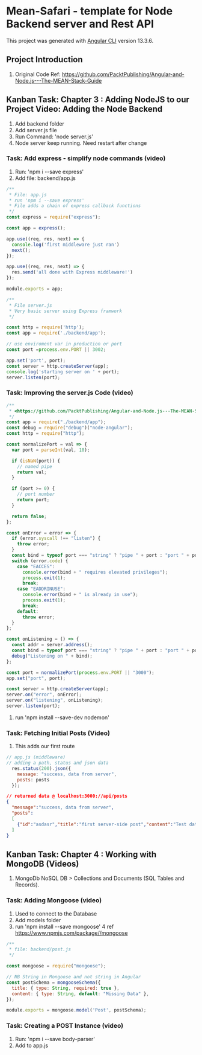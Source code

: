 # Mean-Safari - template for Node Backend server and Rest API

This project was generated with [Angular CLI](https://github.com/angular/angular-cli) version 13.3.6.

## Project Introduction

1. Original Code Ref: <https://github.com/PacktPublishing/Angular-and-Node.js---The-MEAN-Stack-Guide>

## Kanban Task: Chapter 3 : Adding NodeJS to our Project Video: Adding the Node Backend

1. Add backend folder
2. Add server.js file
3. Run Command: 'node server.js'
4. Node server keep running. Need restart after change

### Task: Add express - simplify node commands (video)

1. Run: 'npm i --save express'
2. Add file: backend/app.js

```javascript
/**
 * File: app.js
 * run 'npm i --save express'
 * File adds a chain of express callback functions
 */
const express = require("express");

const app = express();

app.use((req, res, next) => {
  console.log('first middleware just ran')
  next();
});

app.use((req, res, next) => {
  res.send('all done with Express middleware!')
});

module.exports = app;
```

``` Javascript
/**
 * File server.js
 * Very basic server using Express framwork
 */

const http = require('http');
const app = require('./backend/app');

// use enviroment var in production or port
const port =process.env.PORT || 3002;

app.set('port', port);
const server = http.createServer(app);
console.log('starting server on ' + port);
server.listen(port);
```

### Task: Improving the server.js Code (video)

```Javascript
/**
 * <https://github.com/PacktPublishing/Angular-and-Node.js---The-MEAN-Stack-Guide/tree/master/03.%20Adding%20NodeJS%20to%20our%20Project>
 */
const app = require("./backend/app");
const debug = require("debug")("node-angular");
const http = require("http");

const normalizePort = val => {
  var port = parseInt(val, 10);

  if (isNaN(port)) {
    // named pipe
    return val;
  }

  if (port >= 0) {
    // port number
    return port;
  }

  return false;
};

const onError = error => {
  if (error.syscall !== "listen") {
    throw error;
  }
  const bind = typeof port === "string" ? "pipe " + port : "port " + port;
  switch (error.code) {
    case "EACCES":
      console.error(bind + " requires elevated privileges");
      process.exit(1);
      break;
    case "EADDRINUSE":
      console.error(bind + " is already in use");
      process.exit(1);
      break;
    default:
      throw error;
  }
};

const onListening = () => {
  const addr = server.address();
  const bind = typeof port === "string" ? "pipe " + port : "port " + port;
  debug("Listening on " + bind);
};

const port = normalizePort(process.env.PORT || "3000");
app.set("port", port);

const server = http.createServer(app);
server.on("error", onError);
server.on("listening", onListening);
server.listen(port);
```

1. run 'npm install --save-dev nodemon'

### Task: Fetching Initial Posts (Video)

1. This adds our first route

```javascript
// app.js (middleware)
// adding a path, status and json data
  res.status(200).json({
    message: "success, data from server",
    posts: posts
  });
```

``` Json
// returned data @ localhost:3000://api/posts
{
  "message":"success, data from server",
  "posts":
  [
    {"id":"asdasr","title":"first server-side post","content":"Test data #1 from the Node server"},{"id":"bgdsa","title":"second server-side post","content":"Test data #2 from the Node server"}
  ]
}
```

## Kanban Task: Chapter 4 : Working with MongoDB (Videos)

1. MongoDb NoSQL DB > Collections and Documents (SQL Tables and Records).

### Task: Adding Mongoose (video)

1. Used to connect to the Database
2. Add models folder
3. run 'npm install --save mongoose'
4 ref <https://www.npmjs.com/package//mongoose>

```javascript
/**
 * file: backend/post.js
 */

const mongoose = require("mongoose");

// NB String in Mongoose and not string in Angular
const postSchema = mongooseSchema({
  title: { type: String, required: true },
  content: { type: String, default: "Missing Data" },
});

module.exports = mongoose.model('Post', postSchema);
```

### Task: Creating a POST Instance (video)

1. Run: 'npm i --save body-parser'
2. Add to app.js
